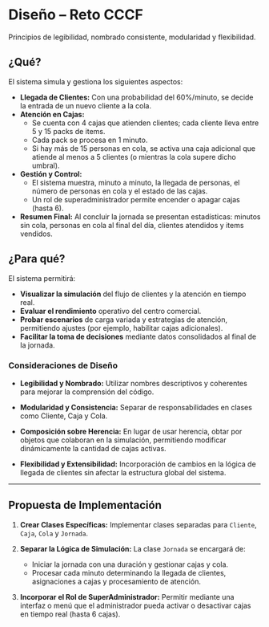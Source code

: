 # Diseño – Reto CCCF

Principios de legibilidad, nombrado consistente, modularidad y flexibilidad.


## ¿Qué?

El sistema simula y gestiona los siguientes aspectos:

- **Llegada de Clientes:** Con una probabilidad del 60%/minuto, se decide la entrada de un nuevo cliente a la cola.
- **Atención en Cajas:**
  - Se cuenta con 4 cajas que atienden clientes; cada cliente lleva entre 5 y 15 packs de items.
  - Cada pack se procesa en 1 minuto.
  - Si hay más de 15 personas en cola, se activa una caja adicional que atiende al menos a 5 clientes (o mientras la cola supere dicho umbral).
- **Gestión y Control:**
  - El sistema muestra, minuto a minuto, la llegada de personas, el número de personas en cola y el estado de las cajas.
  - Un rol de superadministrador permite encender o apagar cajas (hasta 6).
- **Resumen Final:** Al concluir la jornada se presentan estadísticas: minutos sin cola, personas en cola al final del día, clientes atendidos y items vendidos.


## ¿Para qué?

El sistema permitirá:

- **Visualizar la simulación** del flujo de clientes y la atención en tiempo real.
- **Evaluar el rendimiento** operativo del centro comercial.
- **Probar escenarios** de carga variada y estrategias de atención, permitiendo ajustes (por ejemplo, habilitar cajas adicionales).
- **Facilitar la toma de decisiones** mediante datos consolidados al final de la jornada.



### Consideraciones de Diseño

- **Legibilidad y Nombrado:**
  Utilizar nombres descriptivos y coherentes para mejorar la comprensión del código.

- **Modularidad y Consistencia:**
  Separar de responsabilidades en clases como Cliente, Caja y Cola.

- **Composición sobre Herencia:**
  En lugar de usar herencia, obtar por objetos que colaboran en la simulación, permitiendo modificar dinámicamente la cantidad de cajas activas.

- **Flexibilidad y Extensibilidad:**
  Incorporación de cambios en la lógica de llegada de clientes sin afectar la estructura global del sistema.

---

## Propuesta de Implementación

1. **Crear Clases Específicas:**
   Implementar clases separadas para `Cliente`, `Caja`, `Cola` y `Jornada`.

2. **Separar la Lógica de Simulación:**
   La clase `Jornada` se encargará de:
   - Iniciar la jornada con una duración y gestionar cajas y cola.
   - Procesar cada minuto determinando la llegada de clientes, asignaciones a cajas y procesamiento de atención.

3. **Incorporar el Rol de SuperAdministrador:**
   Permitir mediante una interfaz o menú que el administrador pueda activar o desactivar cajas en tiempo real (hasta 6 cajas).
